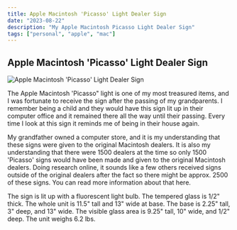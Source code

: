 ```yaml
---
title: Apple Macintosh 'Picasso' Light Dealer Sign
date: "2023-08-22"
description: "My Apple Macintosh Picasso Light Dealer Sign"
tags: ["personal", "apple", "mac"]
---
```


## Apple Macintosh 'Picasso' Light Dealer Sign

![Apple Macintosh 'Picasso' Light Dealer Sign](/assets/apple-macintosh-picasso-light.jpeg)

The Apple Macintosh 'Picasso" light is one of my most treasured items, and I was fortunate to receive the sign after the passing of my grandparents. I remember being a child and they would have this sign lit up in their computer office and it remained there all the way until their passing. Every time I look at this sign it reminds me of being in their house again.

My grandfather owned a computer store, and it is my understanding that these signs were given to the original Macintosh dealers. It is also my understanding that there were 1500 dealers at the time so only 1500 'Picasso' signs would have been made and given to the original Macintosh dealers. Doing research online, it sounds like a few others received signs outside of the original dealers after the fact so there might be approx. 2500 of these signs. You can read more information about that here.

The sign is lit up with a fluorescent light bulb. The tempered glass is 1/2" thick. The whole unit is 11.5" tall and 13" wide at base. The base is 2.25" tall, 3" deep, and 13" wide. The visible glass area is 9.25" tall, 10" wide, and 1/2" deep. The unit weighs 6.2 lbs.
